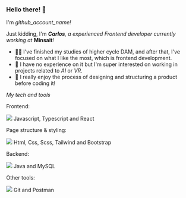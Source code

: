 ###  Hello there! 🚀
I'm *github_account_name!*

Just kidding, I'm ***Carlos**, a experienced Frontend developer currently working at* **Minsait**!

 - 👷‍♀ I've finished my studies of higher cycle DAM, and after that, I've focused on what I like the most, which is frontend development.
 - 🤖 I have no experience on it but I'm super interested on working in projects related to *AI* or *VR*.
 - 📝 I really enjoy the process of designing and structuring a product before coding it!

*My tech and tools*

Frontend:

![](https://skillicons.dev/icons?i=js,ts,react) Javascript, Typescript and React

Page structure & styling:

![](https://skillicons.dev/icons?i=html,css,scss,tailwind,bootstrap) Html, Css, Scss, Tailwind and Bootstrap

Backend:

![](https://skillicons.dev/icons?i=java,mysql) Java and MySQL

Other tools:

![](https://skillicons.dev/icons?i=git,postman) Git and Postman

